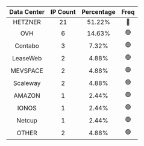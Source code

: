 | Data Center | IP Count | Percentage | Freq |
|:------------:|:--------:|:-----------:|:-----:|
| HETZNER | 21 | 51.22% | 🔴 |
| OVH | 6 | 14.63% | 🟢 |
| Contabo | 3 | 7.32% | 🟢 |
| LeaseWeb | 2 | 4.88% | 🟢 |
| MEVSPACE | 2 | 4.88% | 🟢 |
| Scaleway | 2 | 4.88% | 🟢 |
| AMAZON | 1 | 2.44% | 🟢 |
| IONOS | 1 | 2.44% | 🟢 |
| Netcup | 1 | 2.44% | 🟢 |
| OTHER | 2 | 4.88% | 🟢 |